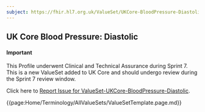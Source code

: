 ```yaml
---
subject: https://fhir.hl7.org.uk/ValueSet/UKCore-BloodPressure-Diastolic
---
```

## UK Core Blood Pressure: Diastolic

<div id="newAsset" markdown="span" class="alert alert-success" role="alert"><h4><i class="fa fa-star"></i> Important</h4>

This Profile underwent Clinical and Technical Assurance during Sprint 7. This is a new ValueSet added to UK Core and should undergo review during the Sprint 7 review window.

Click here to <a href="https://simplifier.net/HL7FHIRUKCoreR4/ValueSet-UKCore-BloodPressure-Diastolic/~issues?level=File">Report Issue for ValueSet-UKCore-BloodPressure-Diastolic</a>.
</div>


{{page:Home/Terminology/AllValueSets/ValueSetTemplate.page.md}}